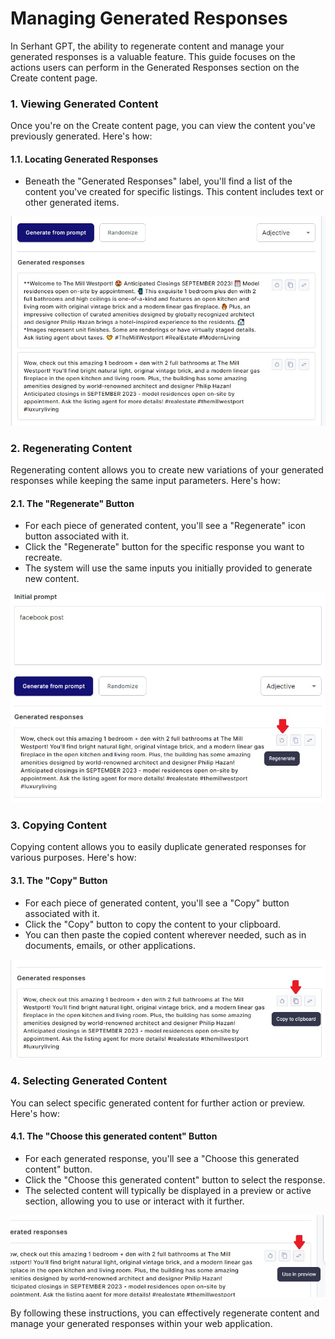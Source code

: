 # Managing Generated Responses

In Serhant GPT, the ability to regenerate content and manage your generated responses is a valuable feature.
This guide focuses on the actions users can perform in the Generated Responses section on the Create content page.

### 1. Viewing Generated Content

Once you're on the Create content page, you can view the content you've previously generated. Here's how:

#### 1.1. Locating Generated Responses

- Beneath the "Generated Responses" label, you'll find a list of the content you've created for specific listings. This
  content includes text or other generated items.

![generatedResponses](../../static/createContent/generatedResponses.jpg)

### 2. Regenerating Content

Regenerating content allows you to create new variations of your generated responses while keeping the same input
parameters. Here's how:

#### 2.1. The "Regenerate" Button

- For each piece of generated content, you'll see a "Regenerate" icon button associated with it.
- Click the "Regenerate" button for the specific response you want to recreate.
- The system will use the same inputs you initially provided to generate new content.

![regenerate](../../static/createContent/regenerate.jpg)

### 3. Copying Content

Copying content allows you to easily duplicate generated responses for various purposes. Here's how:

#### 3.1. The "Copy" Button

- For each piece of generated content, you'll see a "Copy" button associated with it.
- Click the "Copy" button to copy the content to your clipboard.
- You can then paste the copied content wherever needed, such as in documents, emails, or other applications.

![copy](../../static/createContent/copy.jpg)

### 4. Selecting Generated Content

You can select specific generated content for further action or preview. Here's how:

#### 4.1. The "Choose this generated content" Button

- For each generated response, you'll see a "Choose this generated content" button.
- Click the "Choose this generated content" button to select the response.
- The selected content will typically be displayed in a preview or active section, allowing you to use or interact with
  it further.

![useInPreview](../../static/createContent/useInPreview.jpg)

By following these instructions, you can effectively regenerate content and manage your generated responses within your
web application.
